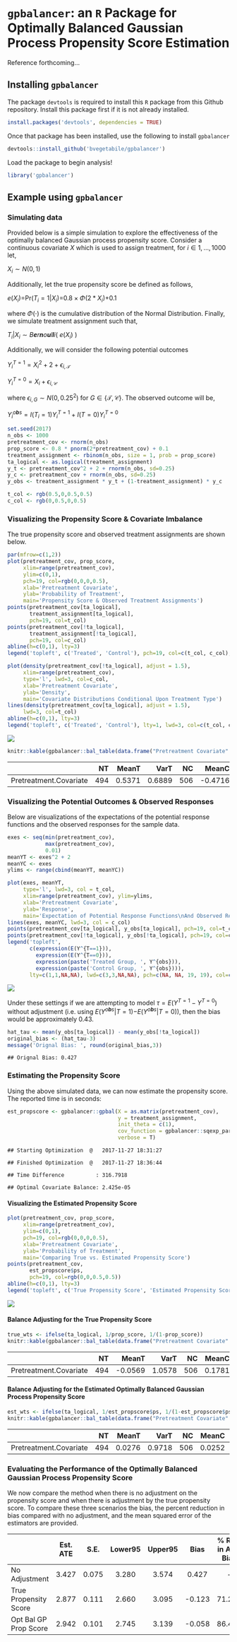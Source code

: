 `gpbalancer`: an `R` Package for Optimally Balanced Gaussian Process Propensity Score Estimation
================================================================================================

Reference forthcoming...

Installing `gpbalancer`
-----------------------

The package `devtools` is required to install this `R` package from this Github repository. Install this package first if it is not already installed.

``` r
install.packages('devtools', dependencies = TRUE)
```

Once that package has been installed, use the following to install `gpbalancer`

``` r
devtools::install_github('bvegetabile/gpbalancer')
```

Load the package to begin analysis!

``` r
library('gpbalancer')
```

Example using `gpbalancer`
--------------------------

### Simulating data

Provided below is a simple simulation to explore the effectiveness of the optimally balanced Gaussian process propensity score. Consider a continuous covariate *X* which is used to assign treatment, for *i* ∈ 1, …, 1000 let,

*X*<sub>*i*</sub> ∼ *N*(0, 1)

Additionally, let the true propensity score be defined as follows,

*e*(*X*<sub>*i*</sub>)=Pr(*T*<sub>*i*</sub> = 1|*X*<sub>*i*</sub>)=0.8 × *Φ*(2 \* *X*<sub>*i*</sub>)+0.1

where *Φ*(⋅) is the cumulative distribution of the Normal Distribution. Finally, we simulate treatment assignment such that,

*T*<sub>*i*</sub>|*X*<sub>*i*</sub> ∼ *B**e**r**n**o**u**l**l**i*( *e*(*X*<sub>*i*</sub>) )

Additionally, we will consider the following potential outcomes

*Y*<sub>*i*</sub><sup>*T* = 1</sup> = *X*<sub>*i*</sub><sup>2</sup> + 2 + *ϵ*<sub>*i*, 𝒯</sub>

*Y*<sub>*i*</sub><sup>*T* = 0</sup> = *X*<sub>*i*</sub> + *ϵ*<sub>*i*, 𝒞</sub>

where *ϵ*<sub>*i*, *G*</sub> ∼ *N*(0, 0.25<sup>2</sup>) for *G* ∈ {𝒯, 𝒞}. The observed outcome will be,

*Y*<sub>*i*</sub><sup>*o**b**s*</sup> = *I*(*T*<sub>*i*</sub> = 1)*Y*<sub>*i*</sub><sup>*T* = 1</sup> + *I*(*T* = 0)*Y*<sub>*i*</sub><sup>*T* = 0</sup>

``` r
set.seed(2017)
n_obs <- 1000
pretreatment_cov <- rnorm(n_obs)
prop_score <- 0.8 * pnorm(2*pretreatment_cov) + 0.1
treatment_assignment <- rbinom(n_obs, size = 1, prob = prop_score)
ta_logical <- as.logical(treatment_assignment)
y_t <- pretreatment_cov^2 + 2 + rnorm(n_obs, sd=0.25)
y_c <- pretreatment_cov + rnorm(n_obs, sd=0.25)
y_obs <- treatment_assignment * y_t + (1-treatment_assignment) * y_c

t_col <- rgb(0.5,0,0.5,0.5)
c_col <- rgb(0,0.5,0,0.5)
```

### Visualizing the Propensity Score & Covariate Imbalance

The true propensity score and observed treatment assignments are shown below.

``` r
par(mfrow=c(1,2))
plot(pretreatment_cov, prop_score, 
     xlim=range(pretreatment_cov), 
     ylim=c(0,1),
     pch=19, col=rgb(0,0,0,0.5),
     xlab='Pretreatment Covariate',
     ylab='Probability of Treatment',
     main='Propensity Score & Observed Treatment Assignments')
points(pretreatment_cov[ta_logical],
       treatment_assignment[ta_logical],
       pch=19, col=t_col)
points(pretreatment_cov[!ta_logical],
       treatment_assignment[!ta_logical],
       pch=19, col=c_col)
abline(h=c(0,1), lty=3)
legend('topleft', c('Treated', 'Control'), pch=19, col=c(t_col, c_col), bg='white')

plot(density(pretreatment_cov[!ta_logical], adjust = 1.5),
     xlim=range(pretreatment_cov), 
     type='l', lwd=3, col=c_col,
     xlab='Pretreatment Covariate',
     ylab='Density',
     main='Covariate Distributions Conditional Upon Treatment Type')
lines(density(pretreatment_cov[ta_logical], adjust = 1.5),
     lwd=3, col=t_col)
abline(h=c(0,1), lty=3)
legend('topleft', c('Treated', 'Control'), lty=1, lwd=3, col=c(t_col, c_col), bg='white')
```

![](README_files/figure-markdown_github/unnamed-chunk-5-1.png)

``` r
knitr::kable(gpbalancer::bal_table(data.frame("Pretreatment Covariate" = pretreatment_cov), 1, ta_logical))
```

|                        |   NT|   MeanT|    VarT|   NC|    MeanC|    VarC|  StdDiff|  LogRatio|
|------------------------|----:|-------:|-------:|----:|--------:|-------:|--------:|---------:|
| Pretreatment.Covariate |  494|  0.5371|  0.6889|  506|  -0.4716|  0.7324|   1.1966|   -0.0306|

### Visualizing the Potential Outcomes & Observed Responses

Below are visualizations of the expectations of the potential response functions and the observed responses for the sample data.

``` r
exes <- seq(min(pretreatment_cov), 
            max(pretreatment_cov), 
            0.01)
meanYT <- exes^2 + 2
meanYC <- exes
ylims <- range(cbind(meanYT, meanYC))

plot(exes, meanYT,
     type='l', lwd=3, col = t_col,
     xlim=range(pretreatment_cov), ylim=ylims,
     xlab='Pretreatment Covariate',
     ylab='Response',
     main='Expectation of Potential Response Functions\nAnd Observed Response Values')
lines(exes, meanYC, lwd=3, col = c_col)
points(pretreatment_cov[ta_logical], y_obs[ta_logical], pch=19, col=t_col)
points(pretreatment_cov[!ta_logical], y_obs[!ta_logical], pch=19, col=c_col)
legend('topleft', 
       c(expression(E(Y^{T==1})), 
         expression(E(Y^{T==0})),
         expression(paste('Treated Group, ', Y^{obs})), 
         expression(paste('Control Group, ', Y^{obs}))), 
       lty=c(1,1,NA,NA), lwd=c(3,3,NA,NA), pch=c(NA, NA, 19, 19), col=c(t_col, c_col), bg='white')
```

![](README_files/figure-markdown_github/unnamed-chunk-6-1.png)

Under these settings if we are attempting to model *τ* = *E*(*Y*<sup>*T* = 1</sup> − *Y*<sup>*T* = 0</sup>) without adjustment (i.e. using *E*(*Y*<sup>*o**b**s*</sup>|*T* = 1)−*E*(*Y*<sup>*o**b**s*</sup>|*T* = 0)), then the bias would be approximately 0.43.

``` r
hat_tau <- mean(y_obs[ta_logical]) - mean(y_obs[!ta_logical])
original_bias <- (hat_tau-3)
message('Orignal Bias: ', round(original_bias,3))
```

    ## Orignal Bias: 0.427

### Estimating the Propensity Score

Using the above simulated data, we can now estimate the propensity score. The reported time is in seconds:

``` r
est_propscore <- gpbalancer::gpbal(X = as.matrix(pretreatment_cov), 
                                   y = treatment_assignment, 
                                   init_theta = c(1),
                                   cov_function = gpbalancer::sqexp_par,
                                   verbose = T)
```

    ## Starting Optimization  @   2017-11-27 18:31:27

    ## Finished Optimization  @   2017-11-27 18:36:44

    ## Time Difference          : 316.7918

    ## Optimal Covariate Balance: 2.425e-05

#### Visualizing the Estimated Propensity Score

``` r
plot(pretreatment_cov, prop_score, 
     xlim=range(pretreatment_cov), 
     ylim=c(0,1),
     pch=19, col=rgb(0,0,0,0.5),
     xlab='Pretreatment Covariate',
     ylab='Probability of Treatment',
     main='Comparing True vs. Estimated Propensity Score')
points(pretreatment_cov,
       est_propscore$ps,
       pch=19, col=rgb(0,0,0.5,0.5))
abline(h=c(0,1), lty=3)
legend('topleft', c('True Propensity Score', 'Estimated Propensity Score'), pch=19, col=c(rgb(0,0,0,0.5), rgb(0,0,0.5,0.5)), bg='white')
```

![](README_files/figure-markdown_github/unnamed-chunk-9-1.png)

#### Balance Adjusting for the True Propensity Score

``` r
true_wts <- ifelse(ta_logical, 1/prop_score, 1/(1-prop_score))
knitr::kable(gpbalancer::bal_table(data.frame("Pretreatment Covariate" = pretreatment_cov), 1, ta_logical, true_wts))
```

|                        |   NT|    MeanT|    VarT|   NC|   MeanC|    VarC|  StdDiff|  LogRatio|
|------------------------|----:|--------:|-------:|----:|-------:|-------:|--------:|---------:|
| Pretreatment.Covariate |  494|  -0.0569|  1.0578|  506|  0.1781|  1.1307|  -0.2247|   -0.0334|

#### Balance Adjusting for the Estimated Optimally Balanced Gaussian Process Propensity Score

``` r
est_wts <- ifelse(ta_logical, 1/est_propscore$ps, 1/(1-est_propscore$ps))
knitr::kable(gpbalancer::bal_table(data.frame("Pretreatment Covariate" = pretreatment_cov), 1, ta_logical, est_wts))
```

|                        |   NT|   MeanT|    VarT|   NC|   MeanC|    VarC|  StdDiff|  LogRatio|
|------------------------|----:|-------:|-------:|----:|-------:|-------:|--------:|---------:|
| Pretreatment.Covariate |  494|  0.0276|  0.9718|  506|  0.0252|  0.9634|   0.0024|    0.0043|

### Evaluating the Performance of the Optimally Balanced Gaussian Process Propensity Score

We now compare the method when there is no adjustment on the propensity score and when there is adjustment by the true propensity score. To compare these three scenarios the bias, the percent reduction in bias compared with no adjustment, and the mean squared error of the estimators are provided.

|                       | Est. ATE |  S.E. | Lower95 | Upper95 |  Bias  | % Red. in Abs. Bias |  MSE  |
|-----------------------|:--------:|:-----:|:-------:|:-------:|:------:|:-------------------:|:-----:|
| No Adjustment         |   3.427  | 0.075 |  3.280  |  3.574  |  0.427 |          -          | 0.188 |
| True Propensity Score |   2.877  | 0.111 |  2.660  |  3.095  | -0.123 |        71.242       | 0.027 |
| Opt Bal GP Prop Score |   2.942  | 0.101 |  2.745  |  3.139  | -0.058 |        86.408       | 0.013 |
